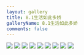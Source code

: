 ```yaml
---
layout: gallery
title: 8.1生活如此多娇
galleryName: 8.1生活如此多娇
comments: false
---
```


<style>
#l_main {
  max-width: calc(100% - 1 * 240px);
  padding-left: 0px;
  float: left;
  -webkit-box-ordinal-group: 2;
  -moz-box-ordinal-group: 2;
  -ms-flex-order: 2;
  -webkit-order: 2;
  order: 2;
}
#l_main.no_sidebar {
    width: 100%;
    padding-right: 0;
    margin: auto;
}
#bottom {
  display: none;
}
#post-body p {
  display:flex;
  flex-wrap: wrap;
}
#post-body p img {
  /* 一行两个 width: 48%;  */
  /* 一行三个 width: 32%; */
  width: 32%; 
  margin: 5px;
}
</style>

![](https://jsd.cdn.zzko.cn/gh/txw1314/blog-img@main/晚晚晚儿呀/2022/8.1生活如此多娇/202210061853517.jpg)
![](https://jsd.cdn.zzko.cn/gh/txw1314/blog-img@main/晚晚晚儿呀/2022/8.1生活如此多娇/202210061853516.jpg)
![](https://jsd.cdn.zzko.cn/gh/txw1314/blog-img@main/晚晚晚儿呀/2022/8.1生活如此多娇/202210061853515.jpg)
![](https://jsd.cdn.zzko.cn/gh/txw1314/blog-img@main/晚晚晚儿呀/2022/8.1生活如此多娇/202210061853406.jpg)
![](https://jsd.cdn.zzko.cn/gh/txw1314/blog-img@main/晚晚晚儿呀/2022/8.1生活如此多娇/202210061853405.jpg)
![](https://jsd.cdn.zzko.cn/gh/txw1314/blog-img@main/晚晚晚儿呀/2022/8.1生活如此多娇/202210061853404.jpg)
![](https://jsd.cdn.zzko.cn/gh/txw1314/blog-img@main/晚晚晚儿呀/2022/8.1生活如此多娇/202210061853403.jpg)
![](https://jsd.cdn.zzko.cn/gh/txw1314/blog-img@main/晚晚晚儿呀/2022/8.1生活如此多娇/202210061853402.jpg)
![](https://jsd.cdn.zzko.cn/gh/txw1314/blog-img@main/晚晚晚儿呀/2022/8.1生活如此多娇/202210061853401.jpg)
